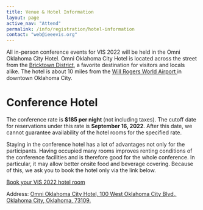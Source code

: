 ```yaml
---
title: Venue & Hotel Information
layout: page
active_nav: "Attend"
permalink: /info/registration/hotel-information
contact: "web@ieeevis.org"
---
```



All in-person conference events for VIS 2022 will be held in the Omni Oklahoma City Hotel. Omni Oklahoma City Hotel is located across the street from the 
<a href="https://www.visitokc.com/bricktown">Bricktown District</a>, a favorite destination for visitors and locals alike. The hotel is about 10 miles 
from the <a href="https://flyokc.com/"> Will Rogers World Airport </a> in downtown Oklahoma City.

# Conference Hotel

The conference rate is <b>$185 per night </b> (not including taxes). The cutoff date for reservations under this rate is 
<b>September 16, 2022</b>.  After this date, we cannot guarantee availability of the hotel rooms for the specified rate.

Staying in the conference hotel has a lot of advantages not only for the participants. Having occupied many rooms improves renting conditions
of the conference facilities and is therefore good for the whole conference. In particular, it may allow better onsite food and beverage 
covering. Because of this, we ask you to book the hotel only via the link below.

<a href="https://www.omnihotels.com/hotels/oklahoma-city/meetings/ieee-vis-2022-10142022" class="button">
  Book your VIS 2022 hotel room</a>


Address: <a href = "https://goo.gl/maps/s2ZbVVdoHbcwxsLr8">Omni Oklahoma City Hotel, 100 West Oklahoma City Blvd., Oklahoma City, Oklahoma, 73109.</a>


